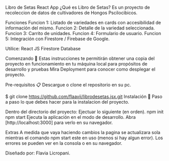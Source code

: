 Libro de Setas React App
¿Qué es Libro de Setas?
Es un proyecto de recoleccion de datos de cultivadores de Hongos Pscilocibicos.

Funciones
Funcion 1: Listado de variedades en cards con accesibilidad de información del mismo. Funcion 2: Detalle de la variedad seleccionada. Funcion 3: Carrito de unidades. Funcion 4: Formulario de usuario. Funcion 5: Integración con Firestore / Firebase de Google.

Utilice:
React JS Firestore Database

Comenzando 🚀
Estas instrucciones te permitirán obtener una copia del proyecto en funcionamiento en tu máquina local para propósitos de desarrollo y pruebas
Mira Deployment para conocer como desplegar el proyecto.

Pre-requisitos 📋
Descargue o clone el repositorio en su pc.

$ git clone https://github.com/flaavii/librodesetas.jsx.git
Instalación 🔧
Paso a paso lo que debes hacer para la instalacion del proyecto.

Dentro del directorio del proyecto:
Ejectuar lo siguiente (en orden).
npm init npm start
Ejecuta la aplicación en el modo de desarrollo. Abra [http://localhost:3000] para verlo en su navegador.

Extras
A medida que vaya haciendo cambios la pagina se actualizara sola mientras el comando npm start este en uso (menos si hay algun error). Los errores se pueden ver en la consola o en su navegador.

Diseñado por:
Flavia Licropani.
